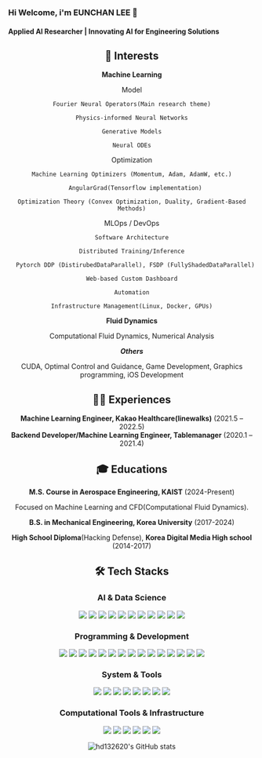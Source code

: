 ### Hi Welcome, i'm EUNCHAN LEE 👋

#### Applied AI Researcher | Innovating AI for Engineering Solutions  

<div align="center">

## 🌟 Interests

**Machine Learning**
  
  Model
    
    Fourier Neural Operators(Main research theme)
    
    Physics-informed Neural Networks
    
    Generative Models
    
    Neural ODEs

  
  Optimization  
    
    Machine Learning Optimizers (Momentum, Adam, AdamW, etc.)
      
      AngularGrad(Tensorflow implementation)
    
    Optimization Theory (Convex Optimization, Duality, Gradient-Based Methods)

  
  MLOps / DevOps
    
    Software Architecture
    
    Distributed Training/Inference
      
      Pytorch DDP (DistirubedDataParallel), FSDP (FullyShadedDataParallel)
    
    Web-based Custom Dashboard
    
    Automation
    
    Infrastructure Management(Linux, Docker, GPUs)


**Fluid Dynamics**
  
  Computational Fluid Dynamics, Numerical Analysis

***Others***

CUDA, Optimal Control and Guidance, Game Development, Graphics programming, iOS Development


## 👨‍💻 Experiences

**Machine Learning Engineer, Kakao Healthcare(linewalks)** (2021.5 – 2022.5)  
**Backend Developer/Machine Learning Engineer, Tablemanager** (2020.1 – 2021.4)  
## 🎓 Educations  

**M.S. Course in Aerospace Engineering, KAIST** (2024-Present)

Focused on Machine Learning and CFD(Computational Fluid Dynamics).  

**B.S. in Mechanical Engineering, Korea University** (2017-2024)

**High School Diploma**(Hacking Defense), **Korea Digital Media High school** (2014-2017)



## 🛠️ Tech Stacks
### AI & Data Science

<img src="https://img.shields.io/badge/Python-3766AB?style=flat-square&logo=Python&logoColor=white"/> <img src="https://img.shields.io/badge/PyTorch-EE4C2C?style=flat-square&logo=Pytorch&logoColor=white"/> <img src="https://img.shields.io/badge/TensorFlow-FF6F00?style=flat-square&logo=TensorFlow&logoColor=white"/> <img src="https://img.shields.io/badge/Keras-D00000?style=flat-square&logo=Keras&logoColor=white"/> <img src="https://img.shields.io/badge/LightGBM-9ACD32?style=flat-square&logo=LightGBM&logoColor=white"/> <img src="https://img.shields.io/badge/XGBoost-FF4B4B?style=flat-square&logo=XGBoost&logoColor=white"/> <img src="https://img.shields.io/badge/Scikit--learn-F7931E?style=flat-square&logo=scikit-learn&logoColor=white"/> <img src="https://img.shields.io/badge/Numpy-013243?style=flat-square&logo=Numpy&logoColor=white"/> <img src="https://img.shields.io/badge/Pandas-150458?style=flat-square&logo=pandas&logoColor=white"/> <img src="https://img.shields.io/badge/Matplotlib-3776AB?style=flat-square&logo=Matplotlib&logoColor=white"/> <img src="https://img.shields.io/badge/W&B-FFBE00?style=flat-square&logo=weightsandbiases&logoColor=white"/>

### Programming & Development

<img src="https://img.shields.io/badge/C-A8B9CC?style=flat-square&logo=C&logoColor=white"/> <img src="https://img.shields.io/badge/C++-00599C?style=flat-square&logo=C++&logoColor=white"/> <img src="https://img.shields.io/badge/Java-007396?style=flat-square&logo=Java&logoColor=white"/> <img src="https://img.shields.io/badge/Javascript-F7DF1E?style=flat-square&logo=Javascript&logoColor=white"/> <img src="https://img.shields.io/badge/TypeScript-3178C6?style=flat-square&logo=TypeScript&logoColor=white"/>  <img src="https://img.shields.io/badge/PostgreSQL-4169E1?style=flat-square&logo=PostgreSQL&logoColor=white"/> <img src="https://img.shields.io/badge/MySQL-4479A1?style=flat-square&logo=MySQL&logoColor=white"/> <img src="https://img.shields.io/badge/Docker-2496ED?style=flat-square&logo=Docker&logoColor=white"/> <img src="https://img.shields.io/badge/ELK%20Stack-005571?style=flat-square&logo=ElasticStack&logoColor=white"/> <img src="https://img.shields.io/badge/Amazon%20AWS-232F3E?style=flat-square&logo=AmazonAWS&logoColor=white"/> <img src="https://img.shields.io/badge/Node.js-339933?style=flat-square&logo=Node.js&logoColor=white"/> <img src="https://img.shields.io/badge/Express.js-000000?style=flat-square&logo=Express&logoColor=white"/> <img src="https://img.shields.io/badge/Flask-000000?style=flat-square&logo=Flask&logoColor=white"/> <img src="https://img.shields.io/badge/HTML-E34F26?style=flat-square&logo=HTML5&logoColor=white"/> <img src="https://img.shields.io/badge/CSS-1572B6?style=flat-square&logo=CSS3&logoColor=white"/>

### System & Tools

<img src="https://img.shields.io/badge/Linux-FCC624?style=flat-square&logo=Linux&logoColor=black"/> <img src="https://img.shields.io/badge/Ubuntu-E95420?style=flat-square&logo=Ubuntu&logoColor=white"/> <img src="https://img.shields.io/badge/Visual Studio Code-007ACC?style=flat-square&logo=Visual Studio Code&logoColor=white"/> <img src="https://img.shields.io/badge/GitHub-181717?style=flat-square&logo=GitHub&logoColor=white"/> <img src="https://img.shields.io/badge/Vim-019733?style=flat-square&logo=Vim&logoColor=white"/> <img src="https://img.shields.io/badge/Anaconda-44A833?style=flat-square&logo=Anaconda&logoColor=white"/> <img src="https://img.shields.io/badge/Jupyter-F37626?style=flat-square&logo=Jupyter&logoColor=white"/> <img src="https://img.shields.io/badge/LaTeX-008080?style=flat-square&logo=LaTeX&logoColor=white"/>

### Computational Tools & Infrastructure

<img src="https://img.shields.io/badge/MATLAB-0076A8?style=flat-square&logo=Mathworks&logoColor=white"/> <img src="https://img.shields.io/badge/ParaView-44AA99?style=flat-square&logo=ParaView&logoColor=white"/> <img src="https://img.shields.io/badge/PETSc-0066CC?style=flat-square&logoColor=white"/> <img src="https://img.shields.io/badge/OpenMPI-000000?style=flat-square&logo=OpenMPI&logoColor=white"/> <img src="https://img.shields.io/badge/MPICH-00599C?style=flat-square&logoColor=white"/> <img src="https://img.shields.io/badge/Slurm-0092CF?style=flat-square&logo=slurm&logoColor=white"/>


![hd132620's GitHub stats](https://github-readme-stats.vercel.app/api?username=hd132620&show_icons=true&theme=radical)


<!-- 🐱 About Me

[![Gmail Badge](https://img.shields.io/badge/Gmail-d14836?style=flat-square&logo=Gmail&logoColor=white&link=mailto:yunabae482@gmail.com)](yunabae482@gmail.com)
  [![Notion Badge](https://img.shields.io/badge/Notion-000000?style=flat-square&logo=Notion&logoColor=white&link=https://joyous-pansy-314.notion.site/1612a809df194bb892e7dc0f4947c300)](https://joyous-pansy-314.notion.site/1612a809df194bb892e7dc0f4947c300)
  [![Velog Badge](https://img.shields.io/badge/Velog-20C997?style=flat-square&logo=Velog&logoColor=white&link=https://velog.io/@baeyuna97)](https://velog.io/@baeyuna97)


🏆 Awards
|Competition|Prize|Date|
|------|---|---|
|Microsoft News Recommendation|World 2nd Prize|Oct 21, 2020|
|Kaggle Man/Female Predict Competition|1st|Jan 25, 2019|


</div> -->

